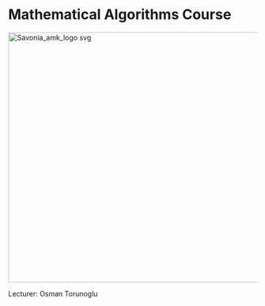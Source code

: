 # Mathematical Algorithms Course

<img width="1200" height="505" alt="Savonia_amk_logo svg" src="https://github.com/user-attachments/assets/8a702f55-bca9-40c0-82e5-52398319f6dc" />

Lecturer: Osman Torunoglu


